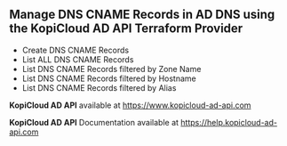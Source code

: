 ## Manage DNS CNAME Records in AD DNS using the KopiCloud AD API Terraform Provider

* Create DNS CNAME Records
* List ALL DNS CNAME Records
* List DNS CNAME Records filtered by Zone Name
* List DNS CNAME Records filtered by Hostname
* List DNS CNAME Records filtered by Alias

**KopiCloud AD API** available at https://www.kopicloud-ad-api.com

**KopiCloud AD API** Documentation available at https://help.kopicloud-ad-api.com
